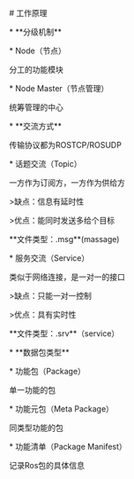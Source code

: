 \# 工作原理

\* \*\*分级机制\*\*

\* Node（节点）

分工的功能模块

\* Node Master（节点管理）

统筹管理的中心

\*  \*\*交流方式\*\*

传输协议都为ROSTCP/ROSUDP

\*  话题交流（Topic）

一方作为订阅方，一方作为供给方

\>缺点：信息有延时性

\>优点：能同时发送多给个目标

\*\*文件类型：.msg\*\*(massage)

\*  服务交流（Service）

类似于网络连接，是一对一的接口

\>缺点：只能一对一控制

\>优点：具有实时性

\*\*文件类型：.srv\*\*（service）

\*  \*\*数据包类型\*\*

\*  功能包（Package）

单一功能的包

\*  功能元包（Meta Package）

同类型功能的包

\*  功能清单（Package Manifest）

记录Ros包的具体信息
